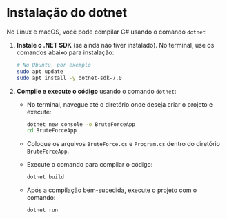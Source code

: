 # Instalação do dotnet

No Linux e macOS, você pode compilar C# usando o comando `dotnet`

1. **Instale o .NET SDK** (se ainda não tiver instalado). No terminal, use os comandos abaixo para instalação:

   ```bash
   # No Ubuntu, por exemplo
   sudo apt update
   sudo apt install -y dotnet-sdk-7.0
   ```

2. **Compile e execute o código** usando o comando `dotnet`:

   - No terminal, navegue até o diretório onde deseja criar o projeto e execute:

     ```bash
     dotnet new console -o BruteForceApp
     cd BruteForceApp
     ```

   - Coloque os arquivos `BruteForce.cs` e `Program.cs` dentro do diretório `BruteForceApp`.

   - Execute o comando para compilar o código:

     ```bash
     dotnet build
     ```

   - Após a compilação bem-sucedida, execute o projeto com o comando:

     ```bash
     dotnet run
     ```
